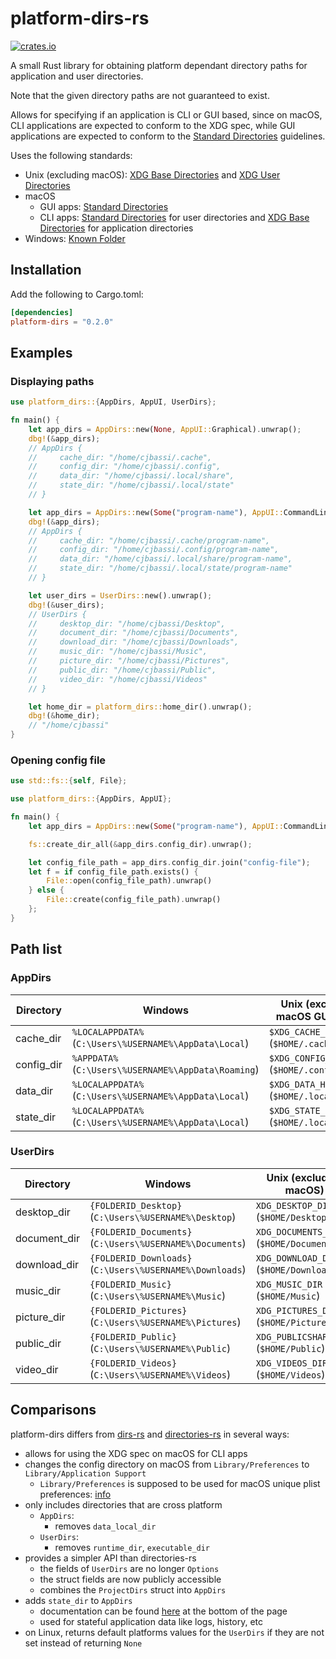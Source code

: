 # platform-dirs-rs

[![crates.io](https://img.shields.io/crates/v/platform-dirs.svg)](https://crates.io/crates/platform-dirs)

A small Rust library for obtaining platform dependant directory paths for application and user directories.

Note that the given directory paths are not guaranteed to exist.

Allows for specifying if an application is CLI or GUI based, since on macOS, CLI applications are expected to conform to the XDG spec, while GUI applications are expected to conform to the [Standard Directories] guidelines.

Uses the following standards:
- Unix (excluding macOS): [XDG Base Directories] and [XDG User Directories]
- macOS
    - GUI apps: [Standard Directories]
    - CLI apps: [Standard Directories] for user directories and [XDG Base Directories] for application directories
- Windows: [Known Folder]

[XDG Base Directories]: https://standards.freedesktop.org/basedir-spec/basedir-spec-latest.html
[XDG user directories]: https://www.freedesktop.org/wiki/Software/xdg-user-dirs/
[Known Folder]: https://msdn.microsoft.com/en-us/library/windows/desktop/dd378457.aspx
[Standard Directories]: https://developer.apple.com/library/content/documentation/FileManagement/Conceptual/FileSystemProgrammingGuide/FileSystemOverview/FileSystemOverview.html#//apple_ref/doc/uid/TP40010672-CH2-SW6

## Installation

Add the following to Cargo.toml:

```toml
[dependencies]
platform-dirs = "0.2.0"
```

## Examples

### Displaying paths

```rust
use platform_dirs::{AppDirs, AppUI, UserDirs};

fn main() {
    let app_dirs = AppDirs::new(None, AppUI::Graphical).unwrap();
    dbg!(&app_dirs);
    // AppDirs {
    //     cache_dir: "/home/cjbassi/.cache",
    //     config_dir: "/home/cjbassi/.config",
    //     data_dir: "/home/cjbassi/.local/share",
    //     state_dir: "/home/cjbassi/.local/state"
    // }

    let app_dirs = AppDirs::new(Some("program-name"), AppUI::CommandLine).unwrap();
    dbg!(&app_dirs);
    // AppDirs {
    //     cache_dir: "/home/cjbassi/.cache/program-name",
    //     config_dir: "/home/cjbassi/.config/program-name",
    //     data_dir: "/home/cjbassi/.local/share/program-name",
    //     state_dir: "/home/cjbassi/.local/state/program-name"
    // }

    let user_dirs = UserDirs::new().unwrap();
    dbg!(&user_dirs);
    // UserDirs {
    //     desktop_dir: "/home/cjbassi/Desktop",
    //     document_dir: "/home/cjbassi/Documents",
    //     download_dir: "/home/cjbassi/Downloads",
    //     music_dir: "/home/cjbassi/Music",
    //     picture_dir: "/home/cjbassi/Pictures",
    //     public_dir: "/home/cjbassi/Public",
    //     video_dir: "/home/cjbassi/Videos"
    // }

    let home_dir = platform_dirs::home_dir().unwrap();
    dbg!(&home_dir);
    // "/home/cjbassi"
}
```

### Opening config file

```rust
use std::fs::{self, File};

use platform_dirs::{AppDirs, AppUI};

fn main() {
    let app_dirs = AppDirs::new(Some("program-name"), AppUI::CommandLine).unwrap();

    fs::create_dir_all(&app_dirs.config_dir).unwrap();

    let config_file_path = app_dirs.config_dir.join("config-file");
    let f = if config_file_path.exists() {
        File::open(config_file_path).unwrap()
    } else {
        File::create(config_file_path).unwrap()
    };
}
```

## Path list

### AppDirs

Directory  | Windows                                                | Unix (excluding macOS GUI apps)          | macOS (GUI apps)
-----------|--------------------------------------------------------|------------------------------------------|------------------------------------
cache_dir  | `%LOCALAPPDATA%` (`C:\Users\%USERNAME%\AppData\Local`) | `$XDG_CACHE_HOME` (`$HOME/.cache`)       | `$HOME/Library/Caches`
config_dir | `%APPDATA%` (`C:\Users\%USERNAME%\AppData\Roaming`)    | `$XDG_CONFIG_HOME` (`$HOME/.config`)     | `$HOME/Library/Application Support`
data_dir   | `%LOCALAPPDATA%` (`C:\Users\%USERNAME%\AppData\Local`) | `$XDG_DATA_HOME` (`$HOME/.local/share`)  | `$HOME/Library/Application Support`
state_dir  | `%LOCALAPPDATA%` (`C:\Users\%USERNAME%\AppData\Local`) | `$XDG_STATE_HOME` (`$HOME/.local/state`) | `$HOME/Library/Application Support`

### UserDirs

Directory    | Windows                                                   | Unix (excluding macOS)                  | macOS
-------------|-----------------------------------------------------------|-----------------------------------------|------------------
desktop_dir  | `{FOLDERID_Desktop}`  (`C:\Users\%USERNAME%\Desktop`)     | `XDG_DESKTOP_DIR` (`$HOME/Desktop`)     | `$HOME/Desktop`
document_dir | `{FOLDERID_Documents}`  (`C:\Users\%USERNAME%\Documents`) | `XDG_DOCUMENTS_DIR` (`$HOME/Documents`) | `$HOME/Documents`
download_dir | `{FOLDERID_Downloads}`  (`C:\Users\%USERNAME%\Downloads`) | `XDG_DOWNLOAD_DIR` (`$HOME/Downloads`)  | `$HOME/Downloads`
music_dir    | `{FOLDERID_Music}`  (`C:\Users\%USERNAME%\Music`)         | `XDG_MUSIC_DIR` (`$HOME/Music`)         | `$HOME/Music`
picture_dir  | `{FOLDERID_Pictures}` (`C:\Users\%USERNAME%\Pictures`)    | `XDG_PICTURES_DIR` (`$HOME/Pictures`)   | `$HOME/Pictures`
public_dir   | `{FOLDERID_Public}`  (`C:\Users\%USERNAME%\Public`)       | `XDG_PUBLICSHARE_DIR` (`$HOME/Public`)  | `$HOME/Public`
video_dir    | `{FOLDERID_Videos}`  (`C:\Users\%USERNAME%\Videos`)       | `XDG_VIDEOS_DIR` (`$HOME/Videos`)       | `$HOME/Movies`

## Comparisons

platform-dirs differs from [dirs-rs](https://github.com/soc/dirs-rs) and [directories-rs](https://github.com/soc/directories-rs) in several ways:

- allows for using the XDG spec on macOS for CLI apps
- changes the config directory on macOS from `Library/Preferences` to `Library/Application Support`
    - `Library/Preferences` is supposed to be used for macOS unique plist preferences: [info](https://www.reddit.com/r/rust/comments/8hbzyx/can_people_here_give_the_dirs_and_directories/dyj4qtk/)
- only includes directories that are cross platform
    - `AppDirs`:
        - removes `data_local_dir`
    - `UserDirs`:
        - removes `runtime_dir`, `executable_dir`
- provides a simpler API than directories-rs
    - the fields of `UserDirs` are no longer `Options`
    - the struct fields are now publicly accessible
    - combines the `ProjectDirs` struct into `AppDirs`
- adds `state_dir` to `AppDirs`
    - documentation can be found [here](https://wiki.debian.org/XDGBaseDirectorySpecification) at the bottom of the page
    - used for stateful application data like logs, history, etc
- on Linux, returns default platforms values for the `UserDirs` if they are not set instead of returning `None`

